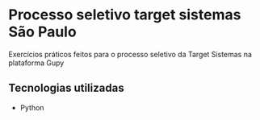 # Processo seletivo target sistemas São Paulo
Exercícios práticos feitos para o processo seletivo da Target Sistemas na plataforma Gupy

## Tecnologias utilizadas
- Python
